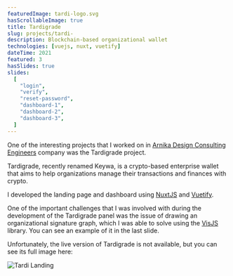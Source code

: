 ```yaml
---
featuredImage: tardi-logo.svg
hasScrollableImage: true
title: Tardigrade
slug: projects/tardi-
description: Blockchain-based organizational wallet
technologies: [vuejs, nuxt, vuetify]
dateTime: 2021
featured: 3
hasSlides: true
slides:
  [
    "login",
    "verify",
    "reset-password",
    "dashboard-1",
    "dashboard-2",
    "dashboard-3",
  ]
---
```


One of the interesting projects that I worked on in <a href="https://arnika.ai" target="_blank">Arnika Design Consulting Engineers</a> company was the Tardigrade project.

Tardigrade, recently renamed Keywa, is a crypto-based enterprise wallet that aims to help organizations manage their transactions and finances with crypto.

I developed the landing page and dashboard using <a href="https://nuxtjs.org" target="_blank">NuxtJS</a> and <a href="https://vuetifyjs.com" target="_blank">Vuetify</a>.

One of the important challenges that I was involved with during the development of the Tardigrade panel was the issue of drawing an organizational signature graph, which I was able to solve using the <a href="https://visjs.github.io/vis-network/" target="_blank">VisJS</a> library. You can see an example of it in the last slide.

Unfortunately, the live version of Tardigrade is not available, but you can see its full image here:

![Tardi Landing](/img/projects/tardi-full.jpg)

